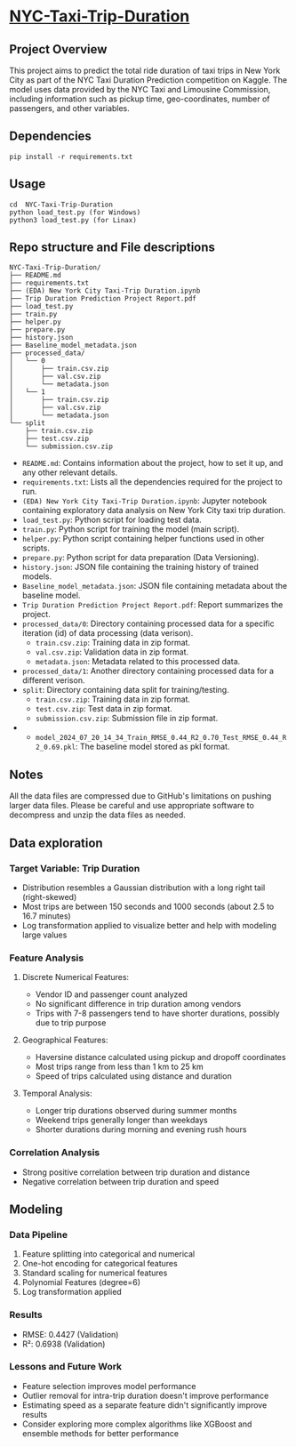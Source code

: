 # [NYC-Taxi-Trip-Duration](https://www.kaggle.com/code/sherif31/new-york-city-taxi-trip-duration) 
## Project Overview
This project aims to predict the total ride duration of taxi trips in New York City as part of the NYC Taxi Duration Prediction competition on Kaggle. The model uses data provided by the NYC Taxi and Limousine Commission, including information such as pickup time, geo-coordinates, number of passengers, and other variables.

## Dependencies
```shell
pip install -r requirements.txt
```
## Usage
```shell
cd  NYC-Taxi-Trip-Duration
python load_test.py (for Windows)
python3 load_test.py (for Linax)
```
## Repo structure and File descriptions
```
NYC-Taxi-Trip-Duration/
├── README.md
├── requirements.txt
├── (EDA) New York City Taxi-Trip Duration.ipynb
├── Trip Duration Prediction Project Report.pdf
├── load_test.py
├── train.py
├── helper.py
├── prepare.py
├── history.json
├── Baseline_model_metadata.json
├── processed_data/   
│   └── 0
│       ├── train.csv.zip
│       ├── val.csv.zip
│       └── metadata.json
│   └── 1
│       ├── train.csv.zip
│       ├── val.csv.zip
│       └── metadata.json
└── split
    ├── train.csv.zip
    ├── test.csv.zip
    └── submission.csv.zip
```
- `README.md`: Contains information about the project, how to set it up, and any other relevant details.
- `requirements.txt`: Lists all the dependencies required for the project to run.
- `(EDA) New York City Taxi-Trip Duration.ipynb`: Jupyter notebook containing exploratory data analysis on New York City taxi trip duration.
- `load_test.py`: Python script for loading test data.
- `train.py`: Python script for training the model (main script).
- `helper.py`: Python script containing helper functions used in other scripts.
- `prepare.py`: Python script for data preparation (Data Versioning).
- `history.json`: JSON file containing the training history of trained models.
- `Baseline_model_metadata.json`: JSON file containing metadata about the baseline model.
- `Trip Duration Prediction Project Report.pdf`: Report summarizes the project.
- `processed_data/0`: Directory containing processed data for a specific iteration (id) of data processing (data verison).
  - `train.csv.zip`: Training data in zip format.
  - `val.csv.zip`: Validation data in zip format.
  - `metadata.json`: Metadata related to this processed data.
- `processed_data/1`: Another directory containing processed data for a different verison.
- `split`: Directory containing data split for training/testing.
  - `train.csv.zip`: Training data in zip format.
  - `test.csv.zip`: Test data in zip format.
  - `submission.csv.zip`: Submission file in zip format.
- - `model_2024_07_20_14_34_Train_RMSE_0.44_R2_0.70_Test_RMSE_0.44_R2_0.69.pkl`: The baseline model stored as pkl format.
## Notes

All the data files are compressed due to GitHub's limitations on pushing larger data files. Please be careful and use appropriate software to decompress and unzip the data files as needed.

## Data exploration

### Target Variable: Trip Duration
- Distribution resembles a Gaussian distribution with a long right tail (right-skewed)
- Most trips are between 150 seconds and 1000 seconds (about 2.5 to 16.7 minutes)
- Log transformation applied to visualize better and help with modeling large values

### Feature Analysis
1. Discrete Numerical Features:
   - Vendor ID and passenger count analyzed
   - No significant difference in trip duration among vendors
   - Trips with 7-8 passengers tend to have shorter durations, possibly due to trip purpose

2. Geographical Features:
   - Haversine distance calculated using pickup and dropoff coordinates
   - Most trips range from less than 1 km to 25 km
   - Speed of trips calculated using distance and duration

3. Temporal Analysis:
   - Longer trip durations observed during summer months
   - Weekend trips generally longer than weekdays
   - Shorter durations during morning and evening rush hours

### Correlation Analysis
- Strong positive correlation between trip duration and distance
- Negative correlation between trip duration and speed

## Modeling

### Data Pipeline
1. Feature splitting into categorical and numerical
2. One-hot encoding for categorical features
3. Standard scaling for numerical features
4. Polynomial Features (degree=6)
5. Log transformation applied

### Results
- RMSE: 0.4427 (Validation)
- R²: 0.6938 (Validation)

### Lessons and Future Work
- Feature selection improves model performance
- Outlier removal for intra-trip duration doesn't improve performance
- Estimating speed as a separate feature didn't significantly improve results
- Consider exploring more complex algorithms like XGBoost and ensemble methods for better performance


